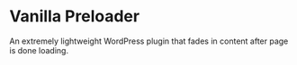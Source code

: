 # Vanilla Preloader

An extremely lightweight WordPress plugin that fades in content after page is done loading.
